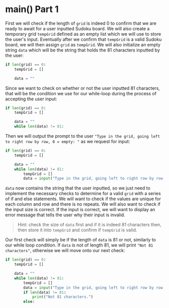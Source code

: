 <!--title={user input: main() part 1}-->

<!--badges={Algorithmns:36}-->

<!--concepts{User Input}-->

# main() Part 1

First we will check if the length of `grid` is indeed 0 to confirm that we are ready to await for a user inputted Sudoku board. We will also create a temporary grid `tempGrid` defined as an empty list which we will use to store the user's input. Eventually after we confirm that `tempGrid` is a valid Sudoku board, we will then assign `grid` as `tempGrid`. We will also initialize an empty string `data` which will be the string that holds the 81 characters inputted by the user:

```python
if len(grid) == 0:
	tempGrid = []

	data = ""
```

Since we want to check on whether or not the user inputted 81 characters, that will be the condition we use for our while-loop during the process of accepting the user input:

```python
if len(grid) == 0:
	tempGrid = []

	data = ""
	while len(data) != 81:
```

Then we will output the prompt to the user `"Type in the grid, going left to right row by row, 0 = empty: "` as we request for input:

```python
if len(grid) == 0:
	tempGrid = []

	data = ""
	while len(data) != 81:
		tempGrid = []
		data = input("Type in the grid, going left to right row by row, 0 = empty: ")
```

`data` now contains the string that the user inputted, so we just need to implement the necessary checks to determine for a valid `grid` with a series of if and else statements. We will want to check if the values are unique for each column and row and there is no repeats. We will also want to check if the input size is correct. If the input is correct, we will want to display an error message that tells the user why their input is invalid. 

> Hint: check the size of `data` first and if it is indeed 81 characters then, then store it into `tempGrid` and confirm if `tempGrid` is valid.

Our first check will simply be if the length of `data` is 81 or not,  similarly to our while loop condition. If `data` is not of length 81, we will print `"Not 81 characters"`, otherwise we will move onto our next check:

```python
if len(grid) == 0:
	tempGrid = []

	data = ""
	while len(data) != 81:
		tempGrid = []
		data = input("Type in the grid, going left to right row by row, 0 = empty: ")
		if len(data) != 81:
			print("Not 81 characters.")
		else:
```
